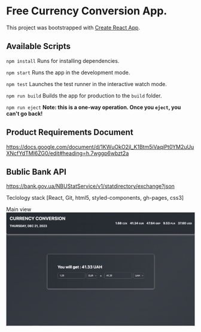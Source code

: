# Free Currency Conversion App.

This project was bootstrapped with [Create React App](https://github.com/facebook/create-react-app).

## Available Scripts

`npm install`
Runs  for installing dependencies.

`npm start`
Runs the app in the development mode.

`npm test`
Launches the test runner in the interactive watch mode.

`npm run build`
Builds the app for production to the `build` folder.

`npm run eject`
**Note: this is a one-way operation. Once you `eject`, you can't go back!**


## Product Requirements Document
https://docs.google.com/document/d/1KWuOkO2jl_K1Btm5iVaqiPt0YM2uUuXNcfYdTMI6ZG0/edit#heading=h.7wggp6wbzt2a

## Bublic Bank API
https://bank.gov.ua/NBUStatService/v1/statdirectory/exchange?json

Teclology stack [React, Git, html5, styled-components, gh-pages, css3]

Main view
![Main view](https://github.com/darynakarmazin/currency-converter/raw/main/src/images/img-1.png)
